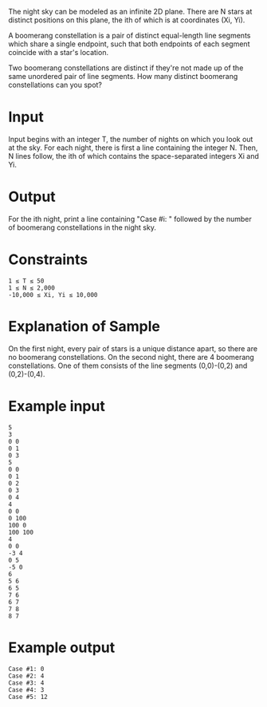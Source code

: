 The night sky can be modeled as an infinite 2D plane. There are N stars at distinct positions on this plane, the ith of which is at coordinates (Xi, Yi).

A boomerang constellation is a pair of distinct equal-length line segments which share a single endpoint, such that both endpoints of each segment coincide with a star's location.

Two boomerang constellations are distinct if they're not made up of the same unordered pair of line segments. How many distinct boomerang constellations can you spot?

Input
===
Input begins with an integer T, the number of nights on which you look out at the sky. For each night, there is first a line containing the integer N. Then, N lines follow, the ith of which contains the space-separated integers Xi and Yi.

Output
===
For the ith night, print a line containing "Case #i: " followed by the number of boomerang constellations in the night sky.

Constraints
===
```
1 ≤ T ≤ 50 
1 ≤ N ≤ 2,000 
-10,000 ≤ Xi, Yi ≤ 10,000 
```

Explanation of Sample
===
On the first night, every pair of stars is a unique distance apart, so there are no boomerang constellations. On the second night, there are 4 boomerang constellations. One of them consists of the line segments (0,0)-(0,2) and (0,2)-(0,4).

Example input
===
```
5
3
0 0
0 1
0 3
5
0 0
0 1
0 2
0 3
0 4
4
0 0
0 100
100 0
100 100
4
0 0
-3 4
0 5
-5 0
6
5 6
6 5
7 6
6 7
7 8
8 7
```

Example output
===
```
Case #1: 0
Case #2: 4
Case #3: 4
Case #4: 3
Case #5: 12
```
